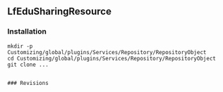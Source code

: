 LfEduSharingResource
-------------------
### Installation 

```
mkdir -p Customizing/global/plugins/Services/Repository/RepositoryObject
cd Customizing/global/plugins/Services/Repository/RepositoryObject
git clone ...


### Revisions